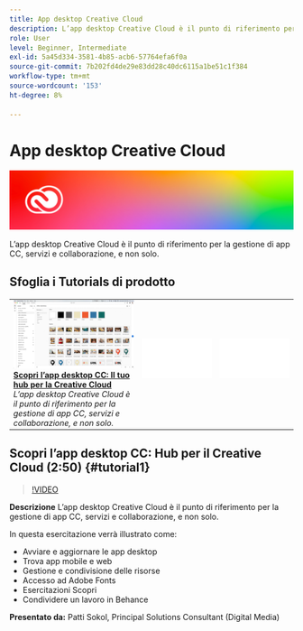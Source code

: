 ```yaml
---
title: App desktop Creative Cloud
description: L’app desktop Creative Cloud è il punto di riferimento per la gestione di app CC, servizi e collaborazione, e non solo.
role: User
level: Beginner, Intermediate
exl-id: 5a45d334-3581-4b85-acb6-57764efa6f0a
source-git-commit: 7b202fd4de29e83dd28c40dc6115a1be51c1f384
workflow-type: tm+mt
source-wordcount: '153'
ht-degree: 8%

---
```


# App desktop Creative Cloud

![Tutorial Hero Image](../assets/CCDA.jpg)

L’app desktop Creative Cloud è il punto di riferimento per la gestione di app CC, servizi e collaborazione, e non solo.

## Sfoglia i Tutorials di prodotto

<table style="table-layout:fixed">
<tr>
 <td>
   <a href="creativeclouddesktopapp.md#tutorial1">
      <img alt="Scopri l’app desktop CC: Il tuo hub per la Creative Cloud" src="../assets/ccda_overview_sokol_thumbnail.jpg" />
   </a>
    <div>
   <a href="creativeclouddesktopapp.md#tutorial1"><strong>Scopri l’app desktop CC: Il tuo hub per la Creative Cloud</strong></a>
    </div>
    <em>L’app desktop Creative Cloud è il punto di riferimento per la gestione di app CC, servizi e collaborazione, e non solo.</em>
    <br>
  </td>
  <td>
    <img alt="Spaziatore" src="../assets/Whitespacer.png" />
    <div>
    <br>
  </td>
  <td>
    <img alt="Spaziatore" src="../assets/Whitespacer.png" />
    <div>
    <br>
  </td>
</tr>
</table>

## Scopri l’app desktop CC: Hub per il Creative Cloud (2:50) {#tutorial1}

>[!VIDEO](https://video.tv.adobe.com/v/327095?hidetitle=true)

**Descrizione**
L’app desktop Creative Cloud è il punto di riferimento per la gestione di app CC, servizi e collaborazione, e non solo.

In questa esercitazione verrà illustrato come:
* Avviare e aggiornare le app desktop
* Trova app mobile e web
* Gestione e condivisione delle risorse
* Accesso ad Adobe Fonts
* Esercitazioni Scopri
* Condividere un lavoro in Behance

**Presentato da:**
Patti Sokol, Principal Solutions Consultant (Digital Media)
